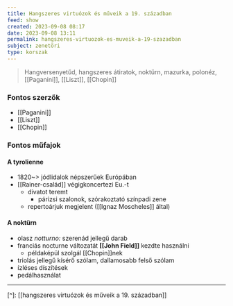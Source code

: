 ```yaml
---
title: Hangszeres virtuózok és műveik a 19. században
feed: show
created: 2023-09-08 08:17
date: 2023-09-08 13:11
permalink: hangszeres-virtuozok-es-muveik-a-19-szazadban
subject: zenetöri
type: korszak
---
```


> Hangversenyetűd, hangszeres átiratok, noktürn, mazurka, polonéz, [[Paganini]], [[Liszt]], [[Chopin]]

### Fontos szerzők

- [[Paganini]]
- [[Liszt]]
- [[Chopin]]

### Fontos műfajok

#### A tyrolienne

- 1820~> jódlidalok népszerűek Európában
- [[Rainer-család]] végigkoncertezi Eu.-t
	- divatot teremt
		- párizsi szalonok, szórakoztató színpadi zene
	- repertoárjuk megjelent ([[Ignaz Moscheles]] által)

#### A noktürn

- olasz *notturno:* szerenád jellegű darab
- franciás nocturne változatát **[[John Field]]** kezdte használni
	- példaképül szolgál [[Chopin]]nek
- triolás jellegű kísérő szólam, dallamosabb felső szólam
- ízléses díszítések
- pedálhasználat

---
[^]: [[hangszeres virtuózok és műveik a 19. században]]